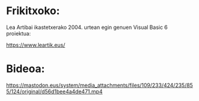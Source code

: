 Frikitxoko:
===========
Lea Artibai ikastetxerako 2004. urtean egin genuen Visual Basic 6 proiektua:

https://www.leartik.eus/

Bideoa:
=======

https://mastodon.eus/system/media_attachments/files/109/233/424/235/855/124/original/d56d1bee4a4de471.mp4